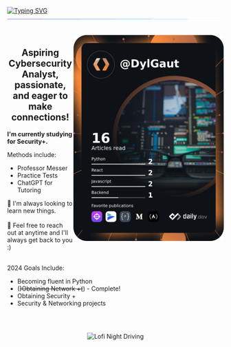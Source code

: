 <a href="https://git.io/typing-svg"><img src="https://readme-typing-svg.demolab.com?font=Roboto&size=37&duration=2800&pause=2000&center=true&vCenter=true&width=940&lines=Hi%2C+I'm+Dylan.+Welcome+to+my+Profile+%3A)" alt="Typing SVG" /></a>
<img  src="assets/border.gif">

<br>

<img align='right' src="assets/DylGaut.png" width="350" alt="DylGaut's Dev Card" />

<h2 align="center"> Aspiring Cybersecurity Analyst, passionate, and eager to make connections! </h2>
  
  **I'm currently studying for Security+.** <br>

Methods include:
  - Professor Messer
  - Practice Tests
  - ChatGPT for Tutoring <br>

🌱 I'm always looking to learn new things. <br><br>
💬 Feel free to reach out at anytime and I'll always get back to you :) <br> <br>

2024 Goals Include: <br>
- Becoming fluent in Python
- (~~)Obtaining Network +(~~) - Complete!
- Obtaining Security +
- Security & Networking projects

<h2></h2><br>

<p align="center"> 
  <img src="assets/nightdriving.gif" alt="Lofi Night Driving" /> 
</p>



<!--
**DylGaut/DylGaut** is a ✨ _special_ ✨ repository because its `README.md` (this file) appears on your GitHub profile.

Here are some ideas to get you started:

- 🔭 I’m currently working on ...
- 🌱 I’m currently learning ...
- 👯 I’m looking to collaborate on ...
- 🤔 I’m looking for help with ...
- 💬 Ask me about ...
- 📫 How to reach me: ...
- 😄 Pronouns: ...
- ⚡ Fun fact: ...
-->
